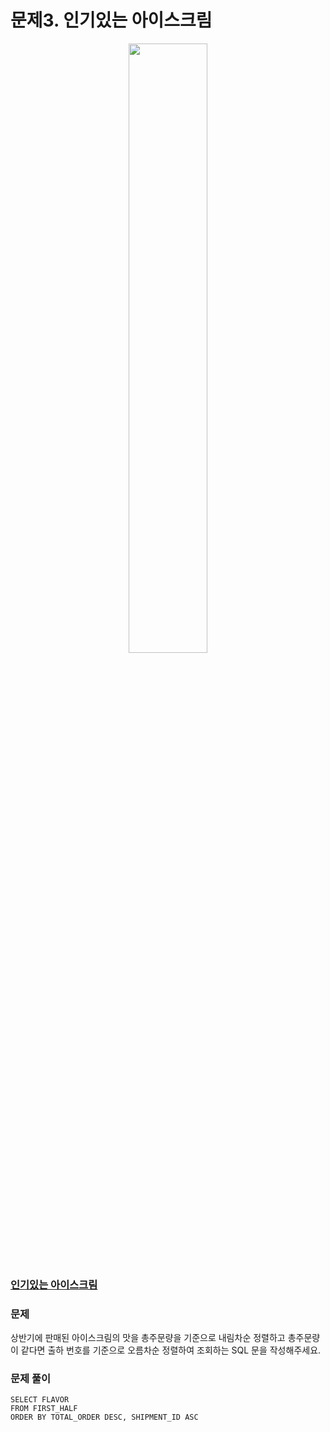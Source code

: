 # 문제3. 인기있는 아이스크림
<center><img src="https://user-images.githubusercontent.com/77037338/210046724-5f984c66-80c3-4c70-9fdc-32371e86c30c.png" width="50%" height="50%"></center>

### [인기있는 아이스크림](https://school.programmers.co.kr/learn/courses/30/lessons/133024)

### 문제
상반기에 판매된 아이스크림의 맛을 총주문량을 기준으로 내림차순 정렬하고 총주문량이 같다면 출하 번호를 기준으로 오름차순 정렬하여 조회하는 SQL 문을 작성해주세요.<br>

### 문제 풀이
```Mysql
SELECT FLAVOR
FROM FIRST_HALF
ORDER BY TOTAL_ORDER DESC, SHIPMENT_ID ASC
```
